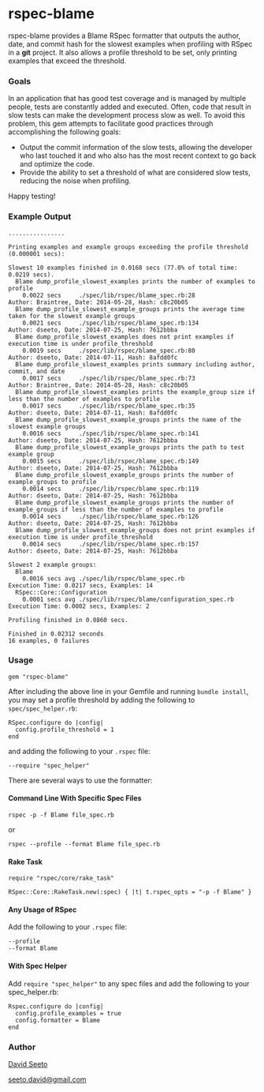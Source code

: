 # rspec-blame

rspec-blame provides a Blame RSpec formatter that outputs the author, date, and commit hash
for the slowest examples when profiling with RSpec in a **git** project. It
also allows a profile threshold to be set, only printing examples that exceed the threshold.

### Goals

In an application that has good test coverage and is managed by multiple people, tests are
constantly added and executed. Often, code that result in slow tests can make the development
process slow as well. To avoid this problem, this gem attempts to facilitate good practices
through accomplishing the following goals:

* Output the commit information of the slow tests, allowing the developer who last touched it
and who also has the most recent context to go back and optimize the code.
* Provide the ability to set a threshold of what are considered slow tests, reducing the noise
when profiling.

Happy testing!

### Example Output

```
................

Printing examples and example groups exceeding the profile threshold (0.000001 secs):

Slowest 10 examples finished in 0.0168 secs (77.0% of total time: 0.0219 secs).
  Blame dump_profile_slowest_examples prints the number of examples to profile
    0.0022 secs     ./spec/lib/rspec/blame_spec.rb:28                                               Author: Braintree, Date: 2014-05-28, Hash: c8c20b05
  Blame dump_profile_slowest_example_groups prints the average time taken for the slowest example groups
    0.0021 secs     ./spec/lib/rspec/blame_spec.rb:134                                              Author: dseeto, Date: 2014-07-25, Hash: 7612bbba
  Blame dump_profile_slowest_examples does not print examples if execution time is under profile_threshold
    0.0019 secs     ./spec/lib/rspec/blame_spec.rb:80                                               Author: dseeto, Date: 2014-07-11, Hash: 8afdd0fc
  Blame dump_profile_slowest_examples prints summary including author, commit, and date
    0.0017 secs     ./spec/lib/rspec/blame_spec.rb:73                                               Author: Braintree, Date: 2014-05-28, Hash: c8c20b05
  Blame dump_profile_slowest_examples prints the example_group size if less than the number of examples to profile
    0.0017 secs     ./spec/lib/rspec/blame_spec.rb:35                                               Author: dseeto, Date: 2014-07-11, Hash: 8afdd0fc
  Blame dump_profile_slowest_example_groups prints the name of the slowest example groups
    0.0016 secs     ./spec/lib/rspec/blame_spec.rb:141                                              Author: dseeto, Date: 2014-07-25, Hash: 7612bbba
  Blame dump_profile_slowest_example_groups prints the path to test example group
    0.0015 secs     ./spec/lib/rspec/blame_spec.rb:149                                              Author: dseeto, Date: 2014-07-25, Hash: 7612bbba
  Blame dump_profile_slowest_example_groups prints the number of example_groups to profile
    0.0014 secs     ./spec/lib/rspec/blame_spec.rb:119                                              Author: dseeto, Date: 2014-07-25, Hash: 7612bbba
  Blame dump_profile_slowest_example_groups prints the number of example_groups if less than the number of examples to profile
    0.0014 secs     ./spec/lib/rspec/blame_spec.rb:126                                              Author: dseeto, Date: 2014-07-25, Hash: 7612bbba
  Blame dump_profile_slowest_example_groups does not print examples if execution time is under profile_threshold
    0.0014 secs     ./spec/lib/rspec/blame_spec.rb:157                                              Author: dseeto, Date: 2014-07-25, Hash: 7612bbba

Slowest 2 example groups:
  Blame
    0.0016 secs avg ./spec/lib/rspec/blame_spec.rb                                                  Execution Time: 0.0217 secs, Examples: 14
  RSpec::Core::Configuration
    0.0001 secs avg ./spec/lib/rspec/blame/configuration_spec.rb                                    Execution Time: 0.0002 secs, Examples: 2

Profiling finished in 0.0860 secs.

Finished in 0.02312 seconds
16 examples, 0 failures
```

### Usage

```
gem "rspec-blame"
```

After including the above line in your Gemfile and running `bundle install`, you may set a profile
threshold by adding the following to `spec/spec_helper.rb`:

```
RSpec.configure do |config|
  config.profile_threshold = 1
end
```

and adding the following to your `.rspec` file:

```
--require "spec_helper"
```

There are several ways to use the formatter:

#### Command Line With Specific Spec Files

```
rspec -p -f Blame file_spec.rb
```

or

```
rspec --profile --format Blame file_spec.rb
```

#### Rake Task

```
require "rspec/core/rake_task"

RSpec::Core::RakeTask.new(:spec) { |t| t.rspec_opts = "-p -f Blame" }
```

#### Any Usage of RSpec

Add the following to your `.rspec` file:

```
--profile
--format Blame
```

#### With Spec Helper
Add `require "spec_helper"` to any spec files and add the following to
your spec_helper.rb:

```
Rspec.configure do |config|
  config.profile_examples = true
  config.formatter = Blame
end
```

### Author

[David Seeto](https://github.com/dseeto)

seeto.david@gmail.com
